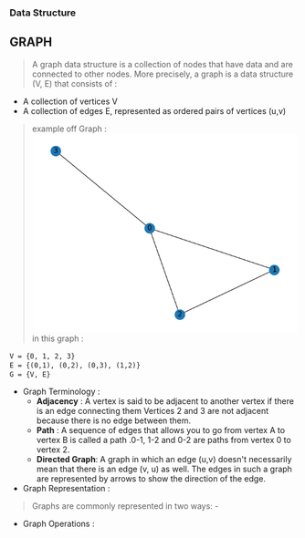 ### Data Structure ###
## GRAPH ##
> A graph data structure is a collection of nodes that have data and are connected to other nodes.
More precisely, a graph is a data structure (V, E) that consists of :
- A collection of vertices V
- A collection of edges E, represented as ordered pairs of vertices (u,v)
> example off Graph :
    ![graph](/ALGORITHMS-DATA-STRUCT/img/graph0.png)
in this graph :
```
V = {0, 1, 2, 3}
E = {(0,1), (0,2), (0,3), (1,2)}
G = {V, E}
```
- Graph Terminology :
    - **Adjacency** : A vertex is said to be adjacent to another vertex if there is an edge connecting them Vertices 2 and 3 are not adjacent because there is no edge between them.
    - **Path** : A sequence of edges that allows you to go from vertex A to vertex B is called a path .0-1, 1-2 and 0-2 are paths from vertex 0 to vertex 2.
    - **Directed Graph**: A graph in which an edge (u,v) doesn't necessarily mean that there is an edge (v, u) as well. The edges in such a graph are represented by arrows to show the direction of the edge.
- Graph Representation :
> Graphs are commonly represented in two ways:
    - 
- Graph Operations :